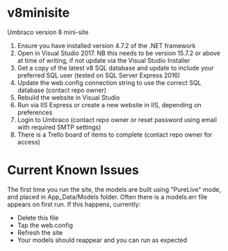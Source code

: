 # v8minisite
Umbraco version 8 mini-site

1) Ensure you have installed version 4.7.2 of the .NET framework 
2) Open in Visual Studio 2017. NB this needs to be version 15.7.2 or above at time of writing, if not update via the Visual Studio Installer
3) Get a copy of the latest v8 SQL database and update to include your preferred SQL user (tested on SQL Server Express 2016)
4) Update the web.config connection string to use the correct SQL database (contact repo owner)
5) Rebuild the website in Visual Studio
6) Run via IIS Express or create a new website in IIS, depending on preferences
7) Login to Umbraco (contact repo owner or reset password using email with required SMTP settings)
8) There is a Trello board of items to complete (contact repo owner for access)

# Current Known Issues

The first time you run the site, the models are built using "PureLive" mode, and placed in App_Data/Models folder. Often there is a models.err file appears on first run. If this happens, currently:

- Delete this file
- Tap the web.config
- Refresh the site
- Your models should reappear and you can run as expected
